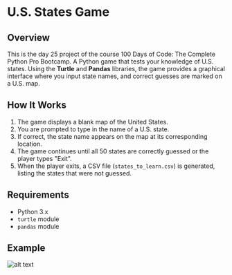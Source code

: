 # **U.S. States Game** 

## **Overview**  
This is the day 25 project of the course 100 Days of Code: The Complete Python Pro Bootcamp. A Python game that tests your knowledge of U.S. states. Using the **Turtle** and **Pandas** libraries, the game provides a graphical interface where you input state names, and correct guesses are marked on a U.S. map.  

## **How It Works**  
1. The game displays a blank map of the United States.  
2. You are prompted to type in the name of a U.S. state.  
3. If correct, the state name appears on the map at its corresponding location.  
4. The game continues until all 50 states are correctly guessed or the player types "Exit".  
5. When the player exits, a CSV file (`states_to_learn.csv`) is generated, listing the states that were not guessed.  

## **Requirements**  
- Python 3.x
- `turtle` module 
- `pandas` module 



## **Example**

![alt text]([https://raw.githubusercontent.com/Bosaif39/example-pics/refs/heads/main/D_25.png?token=GHSAT0AAAAAAC6BJ7JZZXPWL4MDBSZF2U5CZ5DN4LQ](https://raw.githubusercontent.com/Bosaif39/example-pics/refs/heads/main/d_25t.png?token=GHSAT0AAAAAADDL7KRBB4SA7TVDV4Z4PXD22AZTXZQ))
